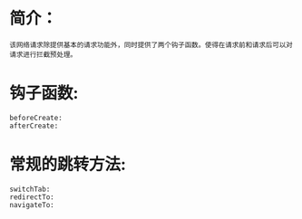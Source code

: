 # 简介：
	该网络请求除提供基本的请求功能外，同时提供了两个钩子函数。使得在请求前和请求后可以对请求进行拦截预处理。

# 钩子函数:
	beforeCreate:
	afterCreate:

# 常规的跳转方法:
	switchTab:
	redirectTo:
	navigateTo: